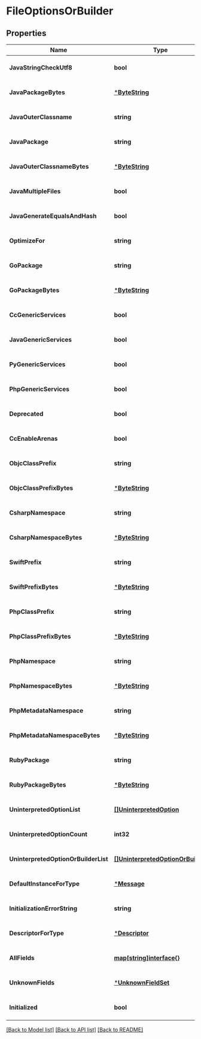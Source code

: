 # FileOptionsOrBuilder

## Properties
Name | Type | Description | Notes
------------ | ------------- | ------------- | -------------
**JavaStringCheckUtf8** | **bool** |  | [optional] [default to null]
**JavaPackageBytes** | [***ByteString**](ByteString.md) |  | [optional] [default to null]
**JavaOuterClassname** | **string** |  | [optional] [default to null]
**JavaPackage** | **string** |  | [optional] [default to null]
**JavaOuterClassnameBytes** | [***ByteString**](ByteString.md) |  | [optional] [default to null]
**JavaMultipleFiles** | **bool** |  | [optional] [default to null]
**JavaGenerateEqualsAndHash** | **bool** |  | [optional] [default to null]
**OptimizeFor** | **string** |  | [optional] [default to null]
**GoPackage** | **string** |  | [optional] [default to null]
**GoPackageBytes** | [***ByteString**](ByteString.md) |  | [optional] [default to null]
**CcGenericServices** | **bool** |  | [optional] [default to null]
**JavaGenericServices** | **bool** |  | [optional] [default to null]
**PyGenericServices** | **bool** |  | [optional] [default to null]
**PhpGenericServices** | **bool** |  | [optional] [default to null]
**Deprecated** | **bool** |  | [optional] [default to null]
**CcEnableArenas** | **bool** |  | [optional] [default to null]
**ObjcClassPrefix** | **string** |  | [optional] [default to null]
**ObjcClassPrefixBytes** | [***ByteString**](ByteString.md) |  | [optional] [default to null]
**CsharpNamespace** | **string** |  | [optional] [default to null]
**CsharpNamespaceBytes** | [***ByteString**](ByteString.md) |  | [optional] [default to null]
**SwiftPrefix** | **string** |  | [optional] [default to null]
**SwiftPrefixBytes** | [***ByteString**](ByteString.md) |  | [optional] [default to null]
**PhpClassPrefix** | **string** |  | [optional] [default to null]
**PhpClassPrefixBytes** | [***ByteString**](ByteString.md) |  | [optional] [default to null]
**PhpNamespace** | **string** |  | [optional] [default to null]
**PhpNamespaceBytes** | [***ByteString**](ByteString.md) |  | [optional] [default to null]
**PhpMetadataNamespace** | **string** |  | [optional] [default to null]
**PhpMetadataNamespaceBytes** | [***ByteString**](ByteString.md) |  | [optional] [default to null]
**RubyPackage** | **string** |  | [optional] [default to null]
**RubyPackageBytes** | [***ByteString**](ByteString.md) |  | [optional] [default to null]
**UninterpretedOptionList** | [**[]UninterpretedOption**](UninterpretedOption.md) |  | [optional] [default to null]
**UninterpretedOptionCount** | **int32** |  | [optional] [default to null]
**UninterpretedOptionOrBuilderList** | [**[]UninterpretedOptionOrBuilder**](UninterpretedOptionOrBuilder.md) |  | [optional] [default to null]
**DefaultInstanceForType** | [***Message**](Message.md) |  | [optional] [default to null]
**InitializationErrorString** | **string** |  | [optional] [default to null]
**DescriptorForType** | [***Descriptor**](Descriptor.md) |  | [optional] [default to null]
**AllFields** | [**map[string]interface{}**](interface{}.md) |  | [optional] [default to null]
**UnknownFields** | [***UnknownFieldSet**](UnknownFieldSet.md) |  | [optional] [default to null]
**Initialized** | **bool** |  | [optional] [default to null]

[[Back to Model list]](../README.md#documentation-for-models) [[Back to API list]](../README.md#documentation-for-api-endpoints) [[Back to README]](../README.md)


